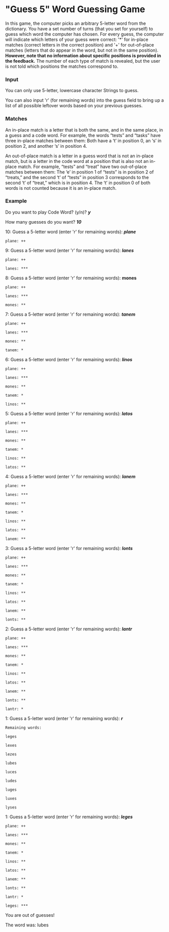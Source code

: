# "Guess 5" Word Guessing Game

In this game, the computer picks an arbitrary 5-letter word from the dictionary. You have a set number of turns (that you set for yourself) to guess which word the computer has chosen. For every guess, the computer will indicate which letters of your guess were correct: '\*' for in-place matches (correct letters in the correct position) and '+' for out-of-place matches (letters that do appear in the word, but not in the same position). **However, note that no information about specific positions is provided in the feedback.** The number of each type of match is revealed, but the user is not told which positions the matches correspond to.

### Input
You can only use 5-letter, lowercase character Strings to guess.

You can also input 'r' (for remaining words) into the guess field to bring up a list of all possible leftover words based on your previous guesses.

### Matches

An in-place match is a letter that is both the same, and in the same place, in a guess and a code word. For example, the words “tests” and “tasks” have three in-place matches between them: Both have a ‘t’ in position 0, an ‘s’ in position 2, and another ‘s’ in position 4.

An out-of-place match is a letter in a guess word that is not an in-place match, but is a letter in the code word at a position that is also not an in-place match. For example, “tests” and “treat” have two out-of-place matches between them: The ‘e’ in position 1 of “tests” is in position 2 of “treats,” and the second ‘t’ of “tests” in position 3 corresponds to the second ‘t’ of “treat,” which is in position 4. The ‘t’ in position 0 of both words is not counted because it is an in-place match.

### Example

Do you want to play Code Word? (y/n)? **_y_**

How many guesses do you want? **_10_**

10: Guess a 5-letter word (enter 'r' for remaining words): **_plane_**

	plane: ++

9: Guess a 5-letter word (enter 'r' for remaining words): **_lanes_**

	plane: ++

	lanes: ***

8: Guess a 5-letter word (enter 'r' for remaining words): **mones**

	plane: ++

	lanes: ***

	mones: **

7: Guess a 5-letter word (enter 'r' for remaining words): **_tanem_**

	plane: ++

	lanes: ***

	mones: **

	tanem: *

6: Guess a 5-letter word (enter 'r' for remaining words): **_linos_**

	plane: ++

	lanes: ***

	mones: **

	tanem: *

	linos: **

5: Guess a 5-letter word (enter 'r' for remaining words): **_latos_**

	plane: ++

	lanes: ***

	mones: **

	tanem: *

	linos: **

	latos: **

4: Guess a 5-letter word (enter 'r' for remaining words): **_lanem_**

	plane: ++

	lanes: ***

	mones: **

	tanem: *

	linos: **

	latos: **

	lanem: **

3: Guess a 5-letter word (enter 'r' for remaining words): **_lonts_**

	plane: ++

	lanes: ***

	mones: **

	tanem: *

	linos: **

	latos: **

	lanem: **

	lonts: **

2: Guess a 5-letter word (enter 'r' for remaining words): **_lantr_**

	plane: ++

	lanes: ***

	mones: **

	tanem: *

	linos: **

	latos: **

	lanem: **

	lonts: **

	lantr: *


1: Guess a 5-letter word (enter 'r' for remaining words): **_r_**

	Remaining words:
	
	leges
	
	lexes
	
	lezes
	
	lubes
	
	luces
	
	ludes
	
	luges
	
	luxes
	
	lyses
	
1: Guess a 5-letter word (enter 'r' for remaining words): **_leges_**

	plane: ++

	lanes: ***

	mones: **

	tanem: *

	linos: **

	latos: **

	lanem: **

	lonts: **

	lantr: *

	leges: ***

You are out of guesses!

The word was: lubes	
